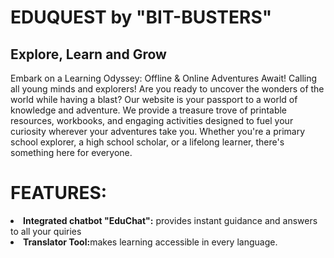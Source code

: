 <h1>EDUQUEST by "BIT-BUSTERS"</h1>

<h2>Explore, Learn and Grow</h2>

<p>Embark on a Learning Odyssey: Offline & Online Adventures Await! Calling all young minds and explorers! Are you ready to uncover the wonders of the world while having a blast? Our website is your passport to a world of knowledge and adventure. We provide a treasure trove of printable resources, workbooks, and engaging activities designed to fuel your curiosity wherever your adventures take you. Whether you're a primary school explorer, a high school scholar, or a lifelong learner, there's something here for everyone.</p>

<h1>FEATURES:</h1>
<li><b>Integrated chatbot "EduChat":</b> provides instant guidance and answers to all your quiries</li>
<li><b>Translator Tool:</b>makes learning accessible in every language.</li>

